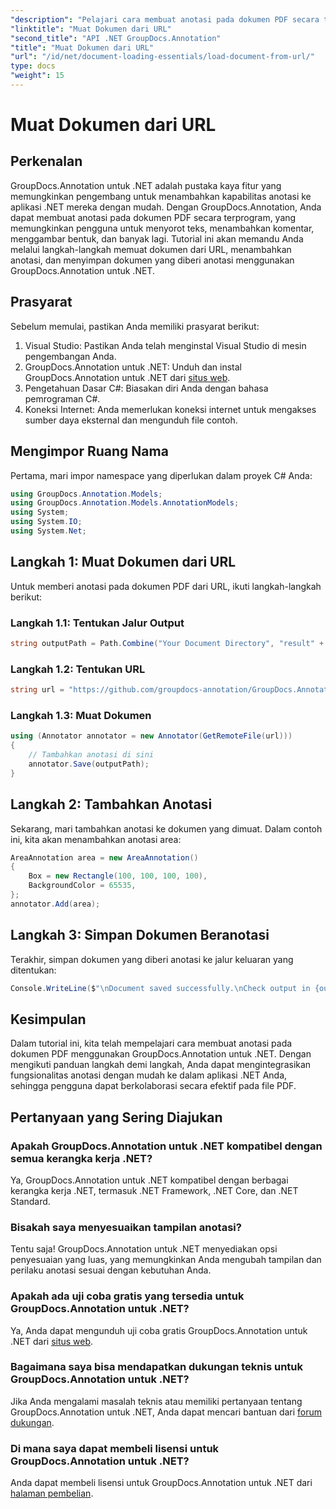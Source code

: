 ```yaml
---
"description": "Pelajari cara membuat anotasi pada dokumen PDF secara terprogram menggunakan GroupDocs.Annotation for .NET. Tutorial langkah demi langkah dengan contoh kode."
"linktitle": "Muat Dokumen dari URL"
"second_title": "API .NET GroupDocs.Annotation"
"title": "Muat Dokumen dari URL"
"url": "/id/net/document-loading-essentials/load-document-from-url/"
type: docs
"weight": 15
---
```


# Muat Dokumen dari URL

## Perkenalan
GroupDocs.Annotation untuk .NET adalah pustaka kaya fitur yang memungkinkan pengembang untuk menambahkan kapabilitas anotasi ke aplikasi .NET mereka dengan mudah. Dengan GroupDocs.Annotation, Anda dapat membuat anotasi pada dokumen PDF secara terprogram, yang memungkinkan pengguna untuk menyorot teks, menambahkan komentar, menggambar bentuk, dan banyak lagi. Tutorial ini akan memandu Anda melalui langkah-langkah memuat dokumen dari URL, menambahkan anotasi, dan menyimpan dokumen yang diberi anotasi menggunakan GroupDocs.Annotation untuk .NET.
## Prasyarat
Sebelum memulai, pastikan Anda memiliki prasyarat berikut:
1. Visual Studio: Pastikan Anda telah menginstal Visual Studio di mesin pengembangan Anda.
2. GroupDocs.Annotation untuk .NET: Unduh dan instal GroupDocs.Annotation untuk .NET dari [situs web](https://releases.groupdocs.com/annotation/net/).
3. Pengetahuan Dasar C#: Biasakan diri Anda dengan bahasa pemrograman C#.
4. Koneksi Internet: Anda memerlukan koneksi internet untuk mengakses sumber daya eksternal dan mengunduh file contoh.

## Mengimpor Ruang Nama
Pertama, mari impor namespace yang diperlukan dalam proyek C# Anda:
```csharp
using GroupDocs.Annotation.Models;
using GroupDocs.Annotation.Models.AnnotationModels;
using System;
using System.IO;
using System.Net;
```
## Langkah 1: Muat Dokumen dari URL
Untuk memberi anotasi pada dokumen PDF dari URL, ikuti langkah-langkah berikut:
### Langkah 1.1: Tentukan Jalur Output
```csharp
string outputPath = Path.Combine("Your Document Directory", "result" + Path.GetExtension("input.pdf"));
```
### Langkah 1.2: Tentukan URL
```csharp
string url = "https://github.com/groupdocs-annotation/GroupDocs.Annotation-for-.NET/blob/master/Examples/Resources/SampleFiles/input.pdf?raw=true";
```
### Langkah 1.3: Muat Dokumen
```csharp
using (Annotator annotator = new Annotator(GetRemoteFile(url)))
{
    // Tambahkan anotasi di sini
    annotator.Save(outputPath);
}
```
## Langkah 2: Tambahkan Anotasi
Sekarang, mari tambahkan anotasi ke dokumen yang dimuat. Dalam contoh ini, kita akan menambahkan anotasi area:
```csharp
AreaAnnotation area = new AreaAnnotation()
{
    Box = new Rectangle(100, 100, 100, 100),
    BackgroundColor = 65535,
};
annotator.Add(area);
```
## Langkah 3: Simpan Dokumen Beranotasi
Terakhir, simpan dokumen yang diberi anotasi ke jalur keluaran yang ditentukan:
```csharp
Console.WriteLine($"\nDocument saved successfully.\nCheck output in {outputPath}.");
```

## Kesimpulan
Dalam tutorial ini, kita telah mempelajari cara membuat anotasi pada dokumen PDF menggunakan GroupDocs.Annotation untuk .NET. Dengan mengikuti panduan langkah demi langkah, Anda dapat mengintegrasikan fungsionalitas anotasi dengan mudah ke dalam aplikasi .NET Anda, sehingga pengguna dapat berkolaborasi secara efektif pada file PDF.

## Pertanyaan yang Sering Diajukan
### Apakah GroupDocs.Annotation untuk .NET kompatibel dengan semua kerangka kerja .NET?
Ya, GroupDocs.Annotation untuk .NET kompatibel dengan berbagai kerangka kerja .NET, termasuk .NET Framework, .NET Core, dan .NET Standard.
### Bisakah saya menyesuaikan tampilan anotasi?
Tentu saja! GroupDocs.Annotation untuk .NET menyediakan opsi penyesuaian yang luas, yang memungkinkan Anda mengubah tampilan dan perilaku anotasi sesuai dengan kebutuhan Anda.
### Apakah ada uji coba gratis yang tersedia untuk GroupDocs.Annotation untuk .NET?
Ya, Anda dapat mengunduh uji coba gratis GroupDocs.Annotation untuk .NET dari [situs web](https://releases.groupdocs.com/).
### Bagaimana saya bisa mendapatkan dukungan teknis untuk GroupDocs.Annotation untuk .NET?
Jika Anda mengalami masalah teknis atau memiliki pertanyaan tentang GroupDocs.Annotation untuk .NET, Anda dapat mencari bantuan dari [forum dukungan](https://forum.groupdocs.com/c/annotation/10).
### Di mana saya dapat membeli lisensi untuk GroupDocs.Annotation untuk .NET?
Anda dapat membeli lisensi untuk GroupDocs.Annotation untuk .NET dari [halaman pembelian](https://purchase.groupdocs.com/buy).